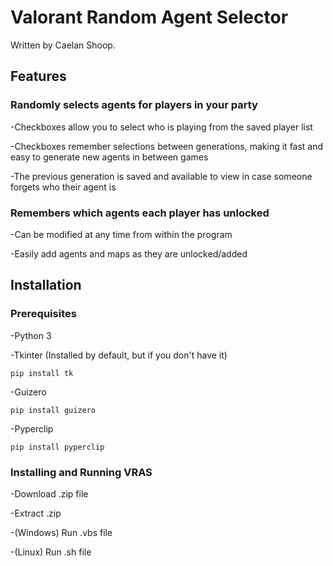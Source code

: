 # Valorant Random Agent Selector

Written by Caelan Shoop.

## Features

### Randomly selects agents for players in your party
-Checkboxes allow you to select who is playing from the saved player list

-Checkboxes remember selections between generations, making it fast and easy to generate new agents in between games

-The previous generation is saved and available to view in case someone forgets who their agent is



### Remembers which agents each player has unlocked
-Can be modified at any time from within the program

-Easily add agents and maps as they are unlocked/added



## Installation

### Prerequisites
-Python 3

-Tkinter (Installed by default, but if you don't have it)

```pip install tk```

-Guizero

```pip install guizero```

-Pyperclip

```pip install pyperclip```

### Installing and Running VRAS

-Download .zip file

-Extract .zip

-(Windows) Run .vbs file

-(Linux) Run .sh file
